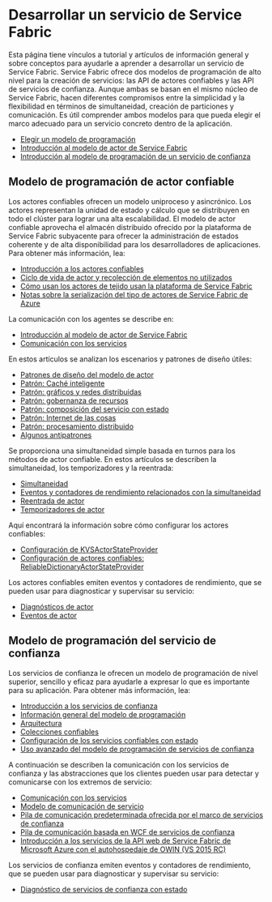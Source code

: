 <properties
   pageTitle="Desarrollar un servicio de Service Fabric"
	description="Tutoriales e información de conceptos que le ayudarán a entender cómo desarrollar un servicio de Service Fabric con los modelos de programación de actor confiable o servicios de confianza."
	services="service-fabric"
	documentationCenter=".net"
	authors="rwike77"
	manager="timlt"
	editor=""/>

<tags
   ms.service="service-fabric"
	ms.devlang="dotnet"
	ms.topic="article"
	ms.tgt_pltfrm="NA"
	ms.workload="NA"
	ms.date="08/20/2015"
	ms.author="ryanwi"/>

# Desarrollar un servicio de Service Fabric
Esta página tiene vínculos a tutorial y artículos de información general y sobre conceptos para ayudarle a aprender a desarrollar un servicio de Service Fabric. Service Fabric ofrece dos modelos de programación de alto nivel para la creación de servicios: las API de actores confiables y las API de servicios de confianza. Aunque ambas se basan en el mismo núcleo de Service Fabric, hacen diferentes compromisos entre la simplicidad y la flexibilidad en términos de simultaneidad, creación de particiones y comunicación. Es útil comprender ambos modelos para que pueda elegir el marco adecuado para un servicio concreto dentro de la aplicación.

- [Elegir un modelo de programación](service-fabric-choose-framework.md)
- [Introducción al modelo de actor de Service Fabric](service-fabric-reliable-actors-introduction.md)
- [Introducción al modelo de programación de un servicio de confianza](../Service-Fabric/service-fabric-reliable-services-introduction.md)

## Modelo de programación de actor confiable
 Los actores confiables ofrecen un modelo uniproceso y asincrónico. Los actores representan la unidad de estado y cálculo que se distribuyen en todo el clúster para lograr una alta escalabilidad. El modelo de actor confiable aprovecha el almacén distribuido ofrecido por la plataforma de Service Fabric subyacente para ofrecer la administración de estados coherente y de alta disponibilidad para los desarrolladores de aplicaciones. Para obtener más información, lea:

- [Introducción a los actores confiables](service-fabric-reliable-actors-get-started.md)
- [Ciclo de vida de actor y recolección de elementos no utilizados](service-fabric-reliable-actors-lifecycle.md)
- [Cómo usan los actores de tejido usan la plataforma de Service Fabric](service-fabric-reliable-actors-platform.md)
- [Notas sobre la serialización del tipo de actores de Service Fabric de Azure](service-fabric-reliable-actors-notes-on-actor-type-serialization.md)

La comunicación con los agentes se describe en:

- [Introducción al modelo de actor de Service Fabric](service-fabric-reliable-actors-introduction.md#actor-communication)
- [Comunicación con los servicios](service-fabric-connect-and-communicate-with-services.md)

En estos artículos se analizan los escenarios y patrones de diseño útiles:

- [Patrones de diseño del modelo de actor](service-fabric-reliable-actors-patterns-introduction.md)  
- [Patrón: Caché inteligente](service-fabric-reliable-actors-pattern-smart-cache.md)
- [Patrón: gráficos y redes distribuidas](service-fabric-reliable-actors-pattern-distributed-networks-and-graphs.md)
- [Patrón: gobernanza de recursos](service-fabric-reliable-actors-pattern-resource-governance.md)
- [Patrón: composición del servicio con estado](service-fabric-reliable-actors-pattern-stateful-service-composition.md)
- [Patrón: Internet de las cosas](service-fabric-reliable-actors-pattern-internet-of-things.md)
- [Patrón: procesamiento distribuido](service-fabric-reliable-actors-pattern-distributed-computation.md)
- [Algunos antipatrones](service-fabric-reliable-actors-anti-patterns.md)

Se proporciona una simultaneidad simple basada en turnos para los métodos de actor confiable. En estos artículos se describen la simultaneidad, los temporizadores y la reentrada:

- [Simultaneidad](service-fabric-reliable-actors-introduction.md#concurrency)
- [Eventos y contadores de rendimiento relacionados con la simultaneidad](service-fabric-reliable-actors-diagnostics.md)
- [Reentrada de actor](service-fabric-reliable-actors-reentrancy.md)
- [Temporizadores de actor](service-fabric-reliable-actors-timers-reminders.md)

Aquí encontrará la información sobre cómo configurar los actores confiables:

- [Configuración de KVSActorStateProvider](../Service-Fabric/service-fabric-reliable-actors-KVSActorstateprovider-configuration.md)  
- [Configuración de actores confiables: ReliableDictionaryActorStateProvider](../service-fabric-reliable-actors-reliabledictionarystateprovider-configuration.md)

Los actores confiables emiten eventos y contadores de rendimiento, que se pueden usar para diagnosticar y supervisar su servicio:

- [Diagnósticos de actor](service-fabric-reliable-actors-diagnostics.md)
- [Eventos de actor](service-fabric-reliable-actors-events.md)


## Modelo de programación del servicio de confianza
Los servicios de confianza le ofrecen un modelo de programación de nivel superior, sencillo y eficaz para ayudarle a expresar lo que es importante para su aplicación. Para obtener más información, lea:

- [Introducción a los servicios de confianza](service-fabric-reliable-services-quick-start.md)
- [Información general del modelo de programación](../service-fabric-reliable-services-service-overview.md)  
- [Arquitectura](service-fabric-reliable-services-platform-architecture.md)
- [Colecciones confiables](service-fabric-reliable-services-reliable-collections.md)
- [Configuración de los servicios confiables con estado](../Service-Fabric/service-fabric-reliable-services-configuration.md)
- [Uso avanzado del modelo de programación de servicios de confianza](../Service-Fabric/service-fabric-reliable-services-advanced-usage.md)

A continuación se describen la comunicación con los servicios de confianza y las abstracciones que los clientes pueden usar para detectar y comunicarse con los extremos de servicio:

- [Comunicación con los servicios](service-fabric-connect-and-communicate-with-services.md)
- [Modelo de comunicación de servicio](service-fabric-reliable-services-communication.md)
- [Pila de comunicación predeterminada ofrecida por el marco de servicios de confianza](service-fabric-reliable-services-communication-default.md)
- [Pila de comunicación basada en WCF de servicios de confianza](service-fabric-reliable-services-communication-wcf.md)
- [Introducción a los servicios de la API web de Service Fabric de Microsoft Azure con el autohospedaje de OWIN (VS 2015 RC)](service-fabric-reliable-services-communication-webapi.md)

Los servicios de confianza emiten eventos y contadores de rendimiento, que se pueden usar para diagnosticar y supervisar su servicio:

- [Diagnóstico de servicios de confianza con estado](service-fabric-reliable-services-diagnostics.md)

<!---HONumber=August15_HO9-->
